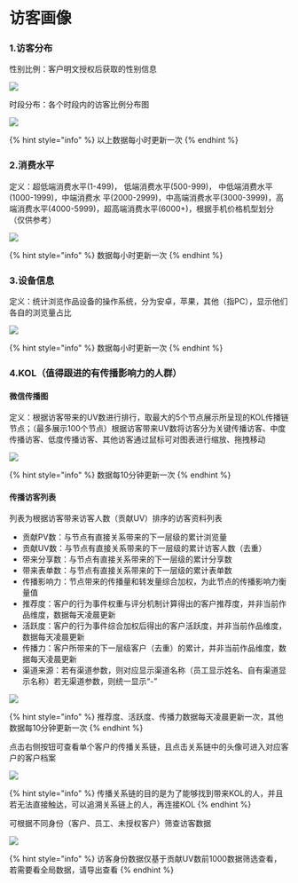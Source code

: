 # 访客画像

### 1.访客分布

性别比例：客户明文授权后获取的性别信息

![](../../.gitbook/assets/image%20%28242%29.png)

时段分布：各个时段内的访客比例分布图

![](../../.gitbook/assets/image%20%28267%29.png)

{% hint style="info" %}
以上数据每小时更新一次
{% endhint %}

### 2.消费水平

定义：超低端消费水平\(1-499\)， 低端消费水平\(500-999\)， 中低端消费水平\(1000-1999\)，中端消费水 平\(2000-2999\)，中高端消费水平\(3000-3999\)，高端消费水平\(4000-5999\)，超高端消费水平\(6000+\)，根据手机价格机型划分（仅供参考）

![](../../.gitbook/assets/image%20%28102%29.png)

{% hint style="info" %}
数据每小时更新一次
{% endhint %}

### 3.设备信息

定义：统计浏览作品设备的操作系统，分为安卓，苹果，其他（指PC），显示他们各自的浏览量占比

![](../../.gitbook/assets/image%20%28376%29.png)

{% hint style="info" %}
数据每小时更新一次
{% endhint %}

### 4.KOL（值得跟进的有传播影响力的人群）

#### 微信传播图

定义：根据访客带来的UV数进行排行，取最大的5个节点展示所呈现的KOL传播链节点；（最多展示100个节点）根据访客带来UV数将访客分为关键传播访客、中度传播访客、低度传播访客、其他访客通过鼠标可对图表进行缩放、拖拽移动

![](../../.gitbook/assets/image%20%28341%29.png)

{% hint style="info" %}
数据每10分钟更新一次
{% endhint %}

#### 传播访客列表

列表为根据访客带来访客人数（贡献UV）排序的访客资料列表

* 贡献PV数：与节点有直接关系带来的下一层级的累计浏览量
* 贡献UV数：与节点有直接关系带来的下一层级的累计访客人数（去重）
* 带来分享数：与节点有直接关系带来的下一层级的累计分享数
* 带来表单数：与节点有直接关系带来的下一层级的累计表单数
* 传播影响力：节点带来的传播量和转发量综合加权，为此节点的传播影响力衡量值
* 推荐度：客户的行为事件权重与评分机制计算得出的客户推荐度，并非当前作品维度，数据每天凌晨更新
* 活跃度：客户的行为事件综合加权后得出的客户活跃度，并非当前作品维度，数据每天凌晨更新
* 传播力：客户所带来的下一层级客户（去重）的累计，并非当前作品维度，数据每天凌晨更新
* 渠道来源：若有渠道参数，则对应显示渠道名称（员工显示姓名、自有渠道显示名称）若无渠道参数，则统一显示“-”

![](../../.gitbook/assets/image%20%28368%29.png)

{% hint style="info" %}
推荐度、活跃度、传播力数据每天凌晨更新一次，其他数据每10分钟更新一次
{% endhint %}

点击右侧按钮可查看单个客户的传播关系链，且点击关系链中的头像可进入对应客户的客户档案

![](../../.gitbook/assets/image%20%2873%29.png)

{% hint style="info" %}
传播关系链的目的是为了能够找到带来KOL的人，并且若无法直接触达，可以追溯关系链上的人，再连接KOL
{% endhint %}

可根据不同身份（客户、员工、未授权客户）筛查访客数据

![](../../.gitbook/assets/image%20%28208%29.png)

{% hint style="info" %}
访客身份数据仅基于贡献UV数前1000数据筛选查看，若需要看全局数据，请导出查看
{% endhint %}

